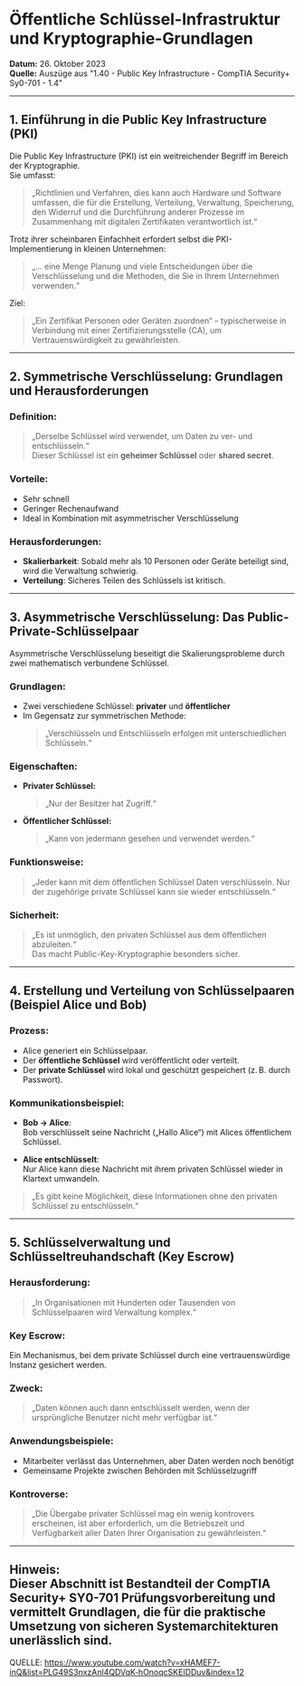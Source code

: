 # Öffentliche Schlüssel-Infrastruktur und Kryptographie-Grundlagen

**Datum:** 26. Oktober 2023  
**Quelle:** Auszüge aus "1.40 - Public Key Infrastructure - CompTIA Security+ Sy0-701 - 1.4"

---

## 1. Einführung in die Public Key Infrastructure (PKI)

Die Public Key Infrastructure (PKI) ist ein weitreichender Begriff im Bereich der Kryptographie.  
Sie umfasst:

> „Richtlinien und Verfahren, dies kann auch Hardware und Software umfassen, die für die Erstellung, Verteilung, Verwaltung, Speicherung, den Widerruf und die Durchführung anderer Prozesse im Zusammenhang mit digitalen Zertifikaten verantwortlich ist.“

Trotz ihrer scheinbaren Einfachheit erfordert selbst die PKI-Implementierung in kleinen Unternehmen:

> „… eine Menge Planung und viele Entscheidungen über die Verschlüsselung und die Methoden, die Sie in Ihrem Unternehmen verwenden.“

Ziel:  
> „Ein Zertifikat Personen oder Geräten zuordnen“ – typischerweise in Verbindung mit einer Zertifizierungsstelle (CA), um Vertrauenswürdigkeit zu gewährleisten.

---

## 2. Symmetrische Verschlüsselung: Grundlagen und Herausforderungen

### Definition:

> „Derselbe Schlüssel wird verwendet, um Daten zu ver- und entschlüsseln.“  
Dieser Schlüssel ist ein **geheimer Schlüssel** oder **shared secret**.

### Vorteile:

- Sehr schnell
- Geringer Rechenaufwand
- Ideal in Kombination mit asymmetrischer Verschlüsselung

### Herausforderungen:

- **Skalierbarkeit**: Sobald mehr als 10 Personen oder Geräte beteiligt sind, wird die Verwaltung schwierig.
- **Verteilung**: Sicheres Teilen des Schlüssels ist kritisch.

---

## 3. Asymmetrische Verschlüsselung: Das Public-Private-Schlüsselpaar

Asymmetrische Verschlüsselung beseitigt die Skalierungsprobleme durch zwei mathematisch verbundene Schlüssel.

### Grundlagen:

- Zwei verschiedene Schlüssel: **privater** und **öffentlicher**
- Im Gegensatz zur symmetrischen Methode:
  > „Verschlüsseln und Entschlüsseln erfolgen mit unterschiedlichen Schlüsseln.“

### Eigenschaften:

- **Privater Schlüssel:**  
  > „Nur der Besitzer hat Zugriff.“

- **Öffentlicher Schlüssel:**  
  > „Kann von jedermann gesehen und verwendet werden.“

### Funktionsweise:

> „Jeder kann mit dem öffentlichen Schlüssel Daten verschlüsseln. Nur der zugehörige private Schlüssel kann sie wieder entschlüsseln.“

### Sicherheit:

> „Es ist unmöglich, den privaten Schlüssel aus dem öffentlichen abzuleiten.“  
Das macht Public-Key-Kryptographie besonders sicher.

---

## 4. Erstellung und Verteilung von Schlüsselpaaren (Beispiel Alice und Bob)

### Prozess:

- Alice generiert ein Schlüsselpaar.
- Der **öffentliche Schlüssel** wird veröffentlicht oder verteilt.
- Der **private Schlüssel** wird lokal und geschützt gespeichert (z. B. durch Passwort).

### Kommunikationsbeispiel:

- **Bob → Alice**:  
  Bob verschlüsselt seine Nachricht („Hallo Alice“) mit Alices öffentlichem Schlüssel.

- **Alice entschlüsselt**:  
  Nur Alice kann diese Nachricht mit ihrem privaten Schlüssel wieder in Klartext umwandeln.

> „Es gibt keine Möglichkeit, diese Informationen ohne den privaten Schlüssel zu entschlüsseln.“

---

## 5. Schlüsselverwaltung und Schlüsseltreuhandschaft (Key Escrow)

### Herausforderung:

> „In Organisationen mit Hunderten oder Tausenden von Schlüsselpaaren wird Verwaltung komplex.“

### Key Escrow:

Ein Mechanismus, bei dem private Schlüssel durch eine vertrauenswürdige Instanz gesichert werden.

### Zweck:

> „Daten können auch dann entschlüsselt werden, wenn der ursprüngliche Benutzer nicht mehr verfügbar ist.“

### Anwendungsbeispiele:

- Mitarbeiter verlässt das Unternehmen, aber Daten werden noch benötigt
- Gemeinsame Projekte zwischen Behörden mit Schlüsselzugriff

### Kontroverse:

> „Die Übergabe privater Schlüssel mag ein wenig kontrovers erscheinen, ist aber erforderlich, um die Betriebszeit und Verfügbarkeit aller Daten Ihrer Organisation zu gewährleisten.“

---

**Hinweis:**  
Dieser Abschnitt ist Bestandteil der CompTIA Security+ SY0-701 Prüfungsvorbereitung und vermittelt Grundlagen, die für die praktische Umsetzung von sicheren Systemarchitekturen unerlässlich sind.
---
QUELLE: https://www.youtube.com/watch?v=xHAMEF7-inQ&list=PLG49S3nxzAnl4QDVqK-hOnoqcSKEIDDuv&index=12

